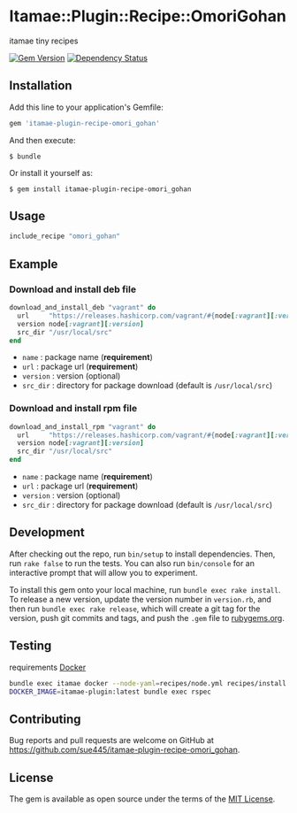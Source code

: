 # Itamae::Plugin::Recipe::OmoriGohan

itamae tiny recipes

[![Gem Version](https://badge.fury.io/rb/itamae-plugin-recipe-omori_gohan.svg)](https://badge.fury.io/rb/itamae-plugin-recipe-omori_gohan)
[![Dependency Status](https://gemnasium.com/sue445/itamae-plugin-recipe-omori_gohan.svg)](https://gemnasium.com/sue445/itamae-plugin-recipe-omori_gohan)

## Installation

Add this line to your application's Gemfile:

```ruby
gem 'itamae-plugin-recipe-omori_gohan'
```

And then execute:

    $ bundle

Or install it yourself as:

    $ gem install itamae-plugin-recipe-omori_gohan

## Usage

```ruby
include_recipe "omori_gohan"
```

## Example
### Download and install deb file
```ruby
download_and_install_deb "vagrant" do
  url     "https://releases.hashicorp.com/vagrant/#{node[:vagrant][:version]}/vagrant_#{node[:vagrant][:version]}_x86_64.deb"
  version node[:vagrant][:version]
  src_dir "/usr/local/src"
end
```

* `name` : package name (**requirement**)
* `url` : package url (**requirement**)
* `version` : version (optional)
* `src_dir` : directory for package download (default is `/usr/local/src`)

### Download and install rpm file
```ruby
download_and_install_rpm "vagrant" do
  url     "https://releases.hashicorp.com/vagrant/#{node[:vagrant][:version]}/vagrant_#{node[:vagrant][:version]}_x86_64.rpm"
  version node[:vagrant][:version]
  src_dir "/usr/local/src"
end
```

* `name` : package name (**requirement**)
* `url` : package url (**requirement**)
* `version` : version (optional)
* `src_dir` : directory for package download (default is `/usr/local/src`)

## Development

After checking out the repo, run `bin/setup` to install dependencies. Then, run `rake false` to run the tests. You can also run `bin/console` for an interactive prompt that will allow you to experiment.

To install this gem onto your local machine, run `bundle exec rake install`. To release a new version, update the version number in `version.rb`, and then run `bundle exec rake release`, which will create a git tag for the version, push git commits and tags, and push the `.gem` file to [rubygems.org](https://rubygems.org).

## Testing
requirements [Docker](https://www.docker.com/)

```sh
bundle exec itamae docker --node-yaml=recipes/node.yml recipes/install.rb --image=centos:7 --tag itamae-plugin:latest
DOCKER_IMAGE=itamae-plugin:latest bundle exec rspec
```

## Contributing

Bug reports and pull requests are welcome on GitHub at https://github.com/sue445/itamae-plugin-recipe-omori_gohan.


## License

The gem is available as open source under the terms of the [MIT License](http://opensource.org/licenses/MIT).

